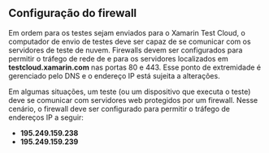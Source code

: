 ## <a name="firewall-configuration"></a>Configuração do firewall

Em ordem para os testes sejam enviados para o Xamarin Test Cloud, o computador de envio de testes deve ser capaz de se comunicar com os servidores de teste de nuvem. Firewalls devem ser configurados para permitir o tráfego de rede de e para os servidores localizados em **testcloud.xamarin.com** nas portas 80 e 443. Esse ponto de extremidade é gerenciado pelo DNS e o endereço IP está sujeita a alterações. 

Em algumas situações, um teste (ou um dispositivo que executa o teste) deve se comunicar com servidores web protegidos por um firewall. Nesse cenário, o firewall deve ser configurado para permitir o tráfego de endereços IP a seguir:

* **195.249.159.238**
* **195.249.159.239**
